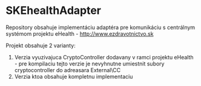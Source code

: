 # SKEhealthAdapter
Repository obsahuje implementáciu adaptéra pre komunikáciu s centrálnym systémom projektu eHealth - http://www.ezdravotnictvo.sk

Projekt obsahuje 2 varianty:
1) Verzia vyuzivajuca CryptoController dodavany v ramci projektu eHealth - pre kompilaciu tejto verzie je nevyhnutne umiestnit subory cryptocontroller do adreasara External\CC
2) Verzia ktoa obsahuje kompletnu implementaciu
